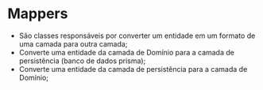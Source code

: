 # Mappers

- São classes responsáveis por converter um entidade em um formato de uma camada para outra camada;
- Converte uma entidade da camada de Domínio para a camada de persistência (banco de dados prisma);
- Converte uma entidade da camada de persistência para a camada de Domínio;
